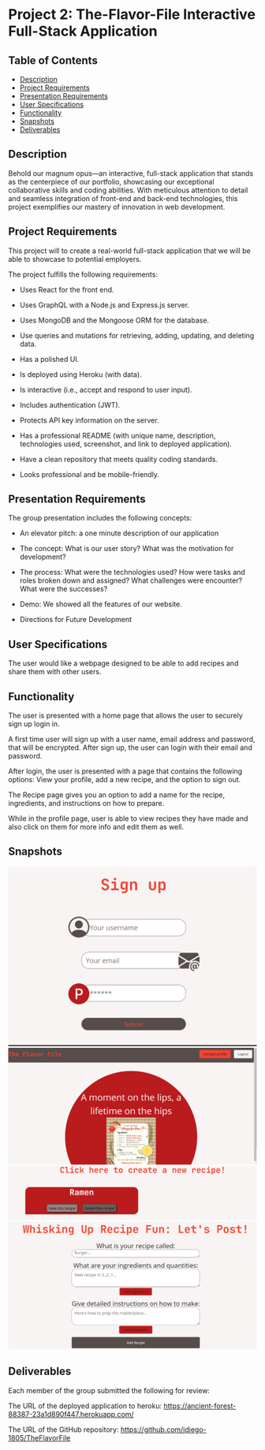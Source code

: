 # Project 2: The-Flavor-File Interactive Full-Stack Application

## Table of Contents
- [Description](#description)
- [Project Requirements](#project-requirements)
- [Presentation Requirements](#presentation-requirements)
- [User Specifications](#user-specifications)
- [Functionality](#functionality)
- [Snapshots](#snapshots)
- [Deliverables](#deliverables)

## Description

Behold our magnum opus—an interactive, full-stack application that stands as the centerpiece of our portfolio, showcasing our exceptional collaborative skills and coding abilities. With meticulous attention to detail and seamless integration of front-end and back-end technologies, this project exemplifies our mastery of innovation in web development.

## Project Requirements

This project will to create a real-world full-stack application that we will be able to showcase to potential employers. 

The project fulfills the following requirements:

* Uses React for the front end.

* Uses GraphQL with a Node.js and Express.js server.

* Uses MongoDB and the Mongoose ORM for the database.

* Use queries and mutations for retrieving, adding, updating, and deleting data.

* Has a polished UI.

* Is deployed using Heroku (with data).

* Is interactive (i.e., accept and respond to user input).

* Includes authentication (JWT).

* Protects API key information on the server.

* Has a professional README (with unique name, description, technologies used, screenshot, and link to deployed application).

* Have a clean repository that meets quality coding standards.

* Looks professional and be mobile-friendly.

## Presentation Requirements

The group presentation includes the following concepts:

* An elevator pitch: a one minute description of our application

* The concept: What is our user story? What was the motivation for development?

* The process: What were the technologies used? How were tasks and roles broken down and assigned? What challenges were encounter? What were the successes?

* Demo: We showed all the features of our website.

* Directions for Future Development

## User Specifications

The user would like a webpage designed to be able to add recipes and share them with other users.

## Functionality
The user is presented with a home page that allows the user to securely sign up login in.

A first time user will sign up with a user name, email address and password, that will be encrypted.  After sign up, the user can login with their email and password.

After login, the user is presented with a page that contains the following options: View your profile, add a new recipe, and the option to sign out.

The Recipe page gives you an option to add a name for the recipe, ingredients, and instructions on how to prepare.

While in the profile page, user is able to view recipes they have made and also click on them for more info and edit them as well.

## Snapshots

![Alt text](<assets/sign in flavorfile.png>)
![Alt text](<assets/home flavorfile.png>)
![Alt text](<assets/profile flavorfile.png>)
![Alt text](<assets/post flavorfile.png>)

## Deliverables

Each member of the group submitted the following for review:

The URL of the deployed application to heroku: https://ancient-forest-88387-23a1d890f447.herokuapp.com/

The URL of the GitHub repository:  https://github.com/jdiego-1805/TheFlavorFile
